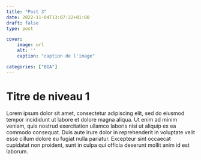 ```yaml
---
title: "Post 3"
date: 2022-11-04T13:07:22+01:00
draft: false
type: post

cover:
    image: url
    alt: ''
    caption: "caption de l'image"

categories: ["BIA"]
---
```


# Titre de niveau 1

Lorem ipsum dolor sit amet, consectetur adipiscing elit, sed do eiusmod tempor incididunt ut labore et dolore magna aliqua. Ut enim ad minim veniam, quis nostrud exercitation ullamco laboris nisi ut aliquip ex ea commodo consequat. Duis aute irure dolor in reprehenderit in voluptate velit esse cillum dolore eu fugiat nulla pariatur. Excepteur sint occaecat cupidatat non proident, sunt in culpa qui officia deserunt mollit anim id est laborum.
